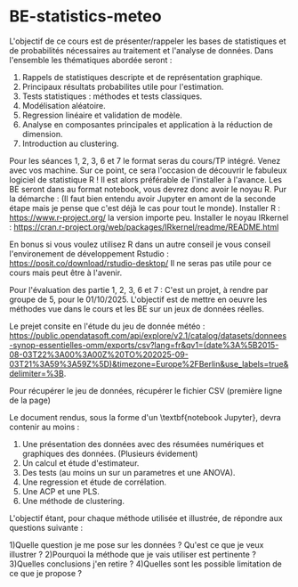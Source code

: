 # BE-statistics-meteo
L'objectif de ce cours est de présenter/rappeler les bases de statistiques et de probabilités nécessaires au traitement et l'analyse de données. Dans l'ensemble les thématiques abordée seront :
1) Rappels de statistiques descripte et de représentation graphique. 
2) Principaux résultats probabilites utile pour l'estimation.
3) Tests statistiques : méthodes et tests classiques.
4) Modélisation aléatoire.
5) Regression linéaire et validation de modèle.
6) Analyse en composantes principales et application à la réduction de dimension.
7) Introduction au clustering.

Pour les séances 1, 2, 3, 6 et 7 le format seras du cours/TP intégré. Venez avec vos machine. Sur ce point, ce sera l'occasion de découvrir le fabuleux logiciel de statistique R ! Il est alors préférable de l'installer à l'avance. Les BE seront dans au format notebook, vous devrez donc avoir le noyau R. Pur la démarche : (Il faut bien entendu avoir Jupyter en amont de la seconde étape mais je pense que c'est déjà le cas pour tout le monde).
Installer R : https://www.r-project.org/ la version importe peu.
Installer le noyau IRkernel : https://cran.r-project.org/web/packages/IRkernel/readme/README.html

En bonus si vous voulez utilisez R dans un autre conseil je vous conseil l'environement de développement Rstudio : https://posit.co/download/rstudio-desktop/ Il ne seras pas utile pour ce cours mais peut être à l'avenir. 

Pour l'évaluation des partie  1, 2, 3, 6 et 7 : C'est un projet, à rendre par groupe de 5, pour le 01/10/2025.
L'objectif est de mettre en oeuvre les méthodes vue dans le cours et les BE sur un jeux de données réelles.

Le prejet consite en l'étude du jeu de donnée météo : https://public.opendatasoft.com/api/explore/v2.1/catalog/datasets/donnees-synop-essentielles-omm/exports/csv?lang=fr&qv1=(date%3A%5B2015-08-03T22%3A00%3A00Z%20TO%202025-09-03T21%3A59%3A59Z%5D)&timezone=Europe%2FBerlin&use_labels=true&delimiter=%3B.

Pour récupérer le jeu de données, récupérer le fichier CSV (première ligne de la page)

Le document rendus, sous la forme d'un \textbf{notebook Jupyter}, devra contenir au moins :

1) Une présentation des données avec des résumées numériques et graphiques des données. (Plusieurs évidement)
2) Un calcul et étude d'estimateur.
3) Des tests (au moins un sur un parametres et une ANOVA).
4) Une regression et étude de corrélation.
5) Une ACP et une PLS.
6) Une méthode de clustering.

L'objectif étant, pour chaque méthode utilisée et illustrée, de répondre aux questions suivante :

1)Quelle question je me pose sur les données ? Qu'est ce que je veux illustrer ? 
2)Pourquoi la méthode que je vais utiliser est pertinente ? 
3)Quelles conclusions j'en retire ? 
4)Quelles sont les possible limitation de ce que je propose ? 

